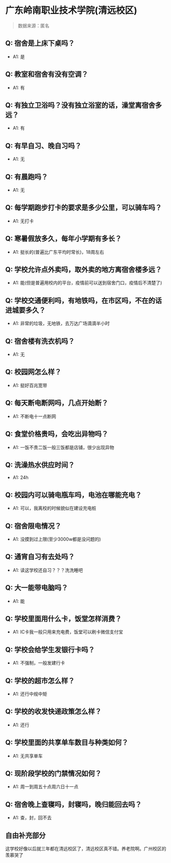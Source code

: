# 广东岭南职业技术学院(清远校区)

> 数据来源：匿名

## Q: 宿舍是上床下桌吗？

- A1: 是

## Q: 教室和宿舍有没有空调？

- A1: 有

## Q: 有独立卫浴吗？没有独立浴室的话，澡堂离宿舍多远？

- A1: 有

## Q: 有早自习、晚自习吗？

- A1: 无

## Q: 有晨跑吗？

- A1: 无

## Q: 每学期跑步打卡的要求是多少公里，可以骑车吗？

- A1: 无打卡

## Q: 寒暑假放多久，每年小学期有多长？

- A1: 挺长的(普遍比广东平均时常长)，18周左右

## Q: 学校允许点外卖吗，取外卖的地方离宿舍楼多远？

- A1: 能(但是普遍用校内的平台，疫情前可以送到宿舍门口，疫情后不清楚了)

## Q: 学校交通便利吗，有地铁吗，在市区吗，不在的话进城要多久？

- A1: 非常的垃圾，无地铁，去万达广场滴滴半小时

## Q: 宿舍楼有洗衣机吗？

- A1: 无

## Q: 校园网怎么样？

- A1: 挺好百兆宽带

## Q: 每天断电断网吗，几点开始断？

- A1: 不断电十一点断网

## Q: 食堂价格贵吗，会吃出异物吗？

- A1: 一饭不贵二饭一般三饭都是店铺，很少出现异物

## Q: 洗澡热水供应时间？

- A1: 24h

## Q: 校园内可以骑电瓶车吗，电池在哪能充电？

- A1: 可以，我离校的时候貌似在建设充电桩

## Q: 宿舍限电情况？

- A1: 没摸到过上限(至少3000w都是没问题的)

## Q: 通宵自习有去处吗？

- A1: 读这学校还自习？？？洗洗睡吧

## Q: 大一能带电脑吗？

- A1: 能

## Q: 学校里面用什么卡，饭堂怎样消费？

- A1: IC卡我一般只用来充电费，饭堂可以刷卡微信支付宝

## Q: 学校会给学生发银行卡吗？

- A1: 不强制，一般发建行卡

## Q: 学校的超市怎么样？

- A1: 还行中规中矩

## Q: 学校的收发快递政策怎么样？

- A1: 还行

## Q: 学校里面的共享单车数目与种类如何？

- A1: 无共享单车

## Q: 现阶段学校的门禁情况如何？

- A1: 周一到周五十点周六日十一点

## Q: 宿舍晚上查寝吗，封寝吗，晚归能回去吗？

- A1: 查，封，回不去

## 自由补充部分

这学校好像以后就三年都在清远校区了，清远校区真不错。养老院啊。广州校区的羡慕哭了